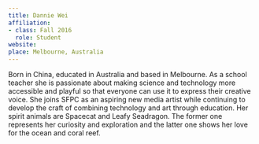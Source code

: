 ```yaml
---
title: Dannie Wei
affiliation:
- class: Fall 2016
  role: Student
website: 
place: Melbourne, Australia
---
```

Born in China, educated in Australia and based in Melbourne. As a school teacher she is passionate about making science and technology more accessible and playful so that everyone can use it to express their creative voice. She joins SFPC as an aspiring new media artist while continuing to develop the craft of combining technology and art through education. Her spirit animals are Spacecat and Leafy Seadragon. The former one represents her curiosity and exploration and the latter one shows her love for the ocean and coral reef.